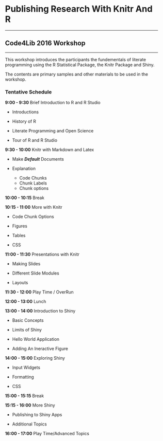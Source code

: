 # Publishing Research With Knitr And R

---

## Code4Lib 2016 Workshop

***

This workshop introduces the participants the fundementals of literate programming using the R Statistical Package, the Knitr Package and Shiny. 

The contents are primary samples and other materials to be used in the workshop.

### Tentative Schedule

**9:00 - 9:30**  Brief Introduction to R and R Studio

  * Introductions 

  * History of R
  
  * Literate Programming and Open Science
  
  * Tour of R and R Studio

**9:30 - 10:00** Knitr with Markdown and Latex

  * Make **_Default_** Documents
  
  * Explanation
    * Code Chunks
    * Chunk Labels
    * Chunk options

**10:00 - 10:15** Break

**10:15 - 11:00** More with Knitr

  * Code Chunk Options
  
  * Figures
  
  * Tables
  
  * CSS

**11:00 - 11:30** Presentations with Knitr

  * Making Slides
  
  * Different Slide Modules
  
  * Layouts
	
**11:30 - 12:00** Play Time / OverRun 

**12:00 - 13:00** Lunch

**13:00 - 14:00** Introduction to Shiny

  * Basic Concepts
  
  * Limits of Shiny
  
  * Hello World Application
  
  * Adding An Ineractive Figure

**14:00 - 15:00** Exploring Shiny

  * Input Widgets
  
  * Formatting
  
  * CSS

**15:00 - 15:15** Break

**15:15 - 16:00** More Shiny

  * Publishing to Shiny Apps
  
  * Additional Topics

**16:00 - 17:00** Play Time/Advanced Topics

